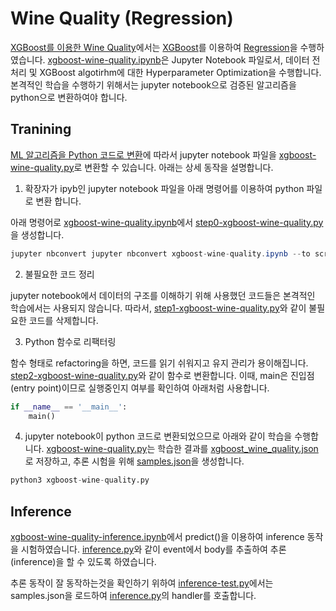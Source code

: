 # Wine Quality (Regression)

[XGBoost를 이용한 Wine Quality](https://github.com/kyopark2014/ML-Algorithms/tree/main/kaggle/xgboost-wine-quality)에서는 [XGBoost](https://github.com/kyopark2014/ML-Algorithms/blob/main/xgboost.md)를 이용하여 [Regression](https://github.com/kyopark2014/ML-Algorithms/blob/main/regression.md)을 수행하였습니다. [xgboost-wine-quality.ipynb](https://github.com/kyopark2014/ML-Algorithms/blob/main/kaggle/xgboost-wine-quality/xgboost-wine-quality.ipynb)은 Jupyter Notebook 파일로서, 데이터 전처리 및 XGBoost algotirhm에 대한 Hyperparameter Optimization을 수행합니다. 본격적인 학습을 수행하기 위해서는 jupyter notebook으로 검증된 알고리즘을 python으로 변환하여야 합니다. 

## Tranining

[ML 알고리즘을 Python 코드로 변환](https://github.com/kyopark2014/ML-Algorithms/blob/main/python-translation.md)에 따라서 jupyter notebook 파일을 [xgboost-wine-quality.py](https://github.com/kyopark2014/ML-xgboost/blob/main/wine-quality/src/xgboost-wine-quality.py)로 변환할 수 있습니다. 아래는 상세 동작을 설명합니다. 

1) 확장자가 ipyb인 jupyter notebook 파일을 아래 명령어를 이용하여 python 파일로 변환 합니다. 

아래 명령어로 [xgboost-wine-quality.ipynb](https://github.com/kyopark2014/ML-Algorithms/blob/main/kaggle/xgboost-wine-quality/xgboost-wine-quality.ipynb)에서 [step0-xgboost-wine-quality.py ](https://github.com/kyopark2014/ML-xgboost/blob/main/wine-quality/src/step0-xgboost-wine-quality.py)을 생성합니다.

```java
jupyter nbconvert jupyter nbconvert xgboost-wine-quality.ipynb --to script --output step0-xgboost-wine-quality
```


2) 불필요한 코드 정리

jupyter notebook에서 데이터의 구조를 이해하기 위해 사용했던 코드들은 본격적인 학습에서는 사용되지 않습니다. 따라서, [step1-xgboost-wine-quality.py](https://github.com/kyopark2014/ML-xgboost/blob/main/wine-quality/src/step1-xgboost-wine-quality.py)와 같이 불필요한 코드를 삭제합니다. 

3) Python 함수로 리팩터링

함수 형태로 refactoring을 하면, 코드를 읽기 쉬워지고 유지 관리가 용이해집니다. [step2-xgboost-wine-quality.py](https://github.com/kyopark2014/ML-xgboost/blob/main/wine-quality/src/step2-xgboost-wine-quality.py)와 같이 함수로 변환합니다.
이때, main은 진입점(entry point)이므로 실행중인지 여부를 확인하여 아래처럼 사용합니다. 

```python
if __name__ == '__main__':
    main()
```


4) jupyter notebook이 python 코드로 변환되었으므로 아래와 같이 학습을 수행합니다. [xgboost-wine-quality.py](https://github.com/kyopark2014/ML-xgboost/blob/main/wine-quality/src/xgboost-wine-quality.py)는 학습한 결과를 [xgboost_wine_quality.json](https://github.com/kyopark2014/ML-xgboost/blob/main/wine-quality/src/xgboost_wine_quality.json)로 저장하고, 추론 시험을 위해 [samples.json](https://github.com/kyopark2014/ML-xgboost/blob/main/wine-quality/data/samples.json)을 생성합니다. 

```python
python3 xgboost-wine-quality.py
```


## Inference

[xgboost-wine-quality-inference.ipynb](https://github.com/kyopark2014/ML-Algorithms/blob/main/kaggle/xgboost-wine-quality/xgboost-wine-quality-inference.ipynb)에서 predict()을 이용하여 inference 동작을 시험하였습니다. [inference.py](https://github.com/kyopark2014/ML-xgboost/blob/main/wine-quality/src/inference.py)와 같이 event에서 body를 추출하여 추론(inference)을 할 수 있도록 하였습니다. 

추론 동작이 잘 동작하는것을 확인하기 위하여 [inference-test.py](https://github.com/kyopark2014/ML-xgboost/blob/main/wine-quality/src/inference-test.py)에서는 samples.json을 로드하여 [inference.py](https://github.com/kyopark2014/ML-xgboost/blob/main/wine-quality/src/inference.py)의 handler를 호출합니다.

